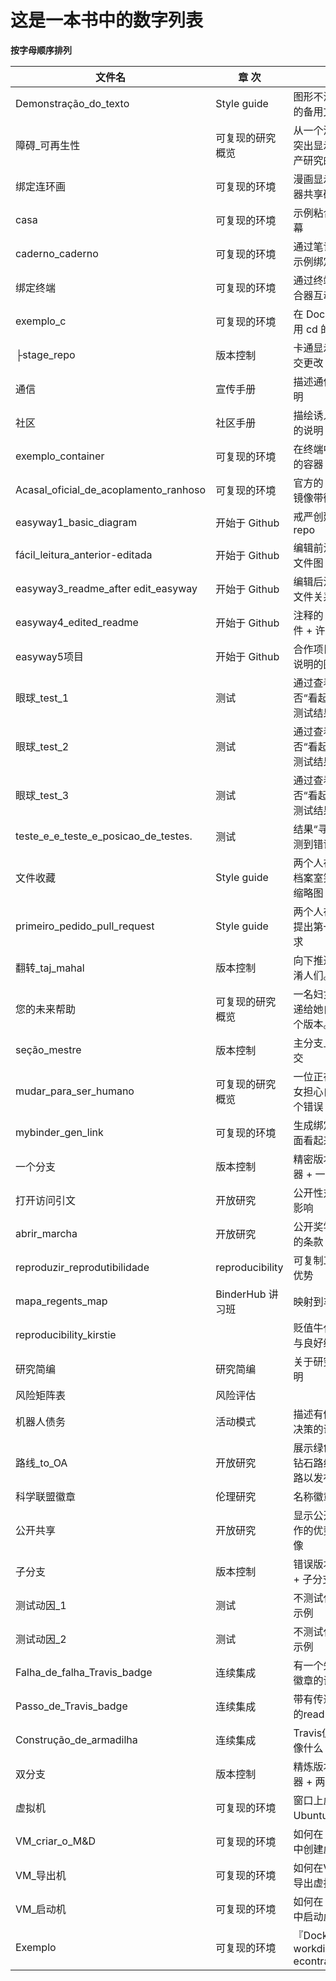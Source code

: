 # 这是一本书中的数字列表

**按字母顺序排列**

| 文件名                                        | 章 次             | 描述                                            |
| ------------------------------------------ | --------------- | --------------------------------------------- |
| Demonstração_do_texto                    | Style guide     | 图形不渲染时显示的备用文本                                 |
| 障碍_可再生性                                    | 可复现的研究概览        | 从一个演示中滑动,突出显示阻碍再生产研究的障碍                       |
| 绑定连环画                                      | 可复现的环境          | 漫画显示使用绑定器共享研究                                 |
| casa                                       | 可复现的环境          | 示例粘合器的主屏幕                                     |
| caderno_caderno                            | 可复现的环境          | 通过笔记本与一个示例绑定器互动                               |
| 绑定终端                                       | 可复现的环境          | 通过终端与示例粘合器互动                                  |
| exemplo_c                                  | 可复现的环境          | 在 Dockerfile 中使用 cd 的结果示例                     |
| ├stage_repo                                | 版本控制            | 卡通显示暂存和提交更改                                   |
| 通信                                         | 宣传手册            | 描述通信网络的说明                                     |
| 社区                                         | 社区手册            | 描绘诱人道路社区的说明                                   |
| exemplo_container                          | 可复现的环境          | 在终端中演示简单的容器                                   |
| Acasal_oficial_de_acoplamento_ranhoso  | 可复现的环境          | 官方的 ubuntu 停靠镜像带徽章                            |
| easyway1_basic_diagram                   | 开始于 Github      | 戒严创建后的基本repo                                  |
| fácil_leitura_anterior-editada           | 开始于 Github      | 编辑前注释的阅读文件图                                   |
| easyway3_readme_after edit_easyway       | 开始于 Github      | 编辑后注释的阅读文件关系图                                 |
| easyway4_edited_readme                   | 开始于 Github      | 注释的 Readme 文件 + 许可证                           |
| easyway5项目                                 | 开始于 Github      | 合作项目页面附加说明的图                                  |
| 眼球_test_1                                | 测试              | 通过查看他们是否“看起来正确”来测试结果                          |
| 眼球_test_2                                | 测试              | 通过查看他们是否“看起来正确”来测试结果                          |
| 眼球_test_3                                | 测试              | 通过查看他们是否“看起来正确”来测试结果                          |
| teste_e_e_teste_e_posicao_de_testes. | 测试              | 结果“寻找错误”检测到错误                                 |
| 文件收藏                                       | Style guide     | 两个人在有组织的档案室笑脸并呈现缩略图                           |
| primeiro_pedido_pull_request             | Style guide     | 两个人在 GitHub 上提出第一个拉取请求                        |
| 翻转_taj_mahal                             | 版本控制            | 向下推送迷宫以混淆人们。                                  |
| 您的未来帮助                                     | 可复现的研究概览        | 一名妇女将文件传递给她自己的另一个版本。                          |
| seção_mestre                               | 版本控制            | 主分支上的精心提交                                     |
| mudar_para_ser_humano                    | 可复现的研究概览        | 一位正在寻找的妇女担心自己犯了一个错误                           |
| mybinder_gen_link                        | 可复现的环境          | 生成绑定链接的页面看起来像是                                |
| 一个分支                                       | 版本控制            | 精密版本控制管理器 + 一个分支                              |
| 打开访问引文                                     | 开放研究            | 公开性对引文数的影响                                    |
| abrir_marcha                               | 开放研究            | 公开奖学金总括下的条款                                   |
| reproduzir_reprodutibilidade               | reproducibility | 可复制工作的额外优势                                    |
| mapa_regents_map                         | BinderHub 讲习班   | 映射到车间位置                                       |
| reproducibility_kirstie                    |                 | 贬值牛代码和数据与良好练习有关。                              |
| 研究简编                                       | 研究简编            | 关于研究简编的说明                                     |
| 风险矩阵表                                      | 风险评估            |                                               |
| 机器人债务                                      | 活动模式            | 描述有偏见的自动决策的说明                                 |
| 路线_to_OA                                 | 开放研究            | 展示绿色、黄金和钻石路线的火车线路以发布开放访问                      |
| 科学联盟徽章                                     | 伦理研究            | 名称徽章的图像                                       |
| 公开共享                                       | 开放研究            | 显示公开分享您工作的优势的海报图像                             |
| 子分支                                        | 版本控制            | 错误版本控制分支 + 子分支                                |
| 测试动因_1                                     | 测试              | 不测试代码的后果示例                                    |
| 测试动因_2                                     | 测试              | 不测试代码的后果示例                                    |
| Falha_de_falha_Travis_badge            | 连续集成            | 有一个失败的拖车徽章的读物                                 |
| Passo_de_Travis_badge                    | 连续集成            | 带有传递拖车徽章的readme。                              |
| Construção_de_armadilha                  | 连续集成            | Travis仪表板看起来像什么                               |
| 双分支                                        | 版本控制            | 精炼版本控制管理器 + 两种分支                              |
| 虚拟机                                        | 可复现的环境          | 窗口上虚拟的 Ubuntu 机体示例                            |
| VM_criar_o_M&D                           | 可复现的环境          | 如何在 VirtualBox 中创建虚拟机                         |
| VM_导出机                                     | 可复现的环境          | 如何在VirtualBox中导出虚拟机                           |
| VM_启动机                                     | 可复现的环境          | 如何在 VirtualBox 中启动虚拟机                         |
| Exemplo                                    | 可复现的环境          | 『Dockerfiles├ede workdir ahead and econtrande |
